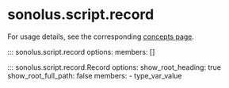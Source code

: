 # sonolus.script.record
For usage details, see the corresponding [concepts page](../concepts/types.md#record).

::: sonolus.script.record
    options:
        members: []

::: sonolus.script.record.Record
    options:
        show_root_heading: true
        show_root_full_path: false
        members:
        - type_var_value
